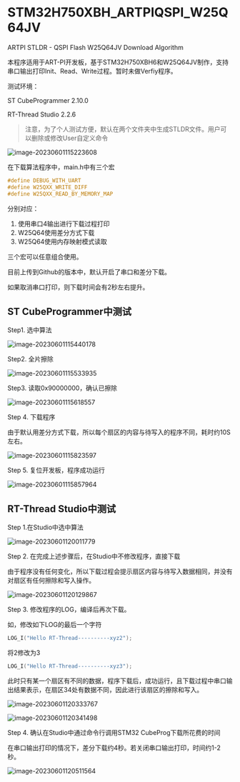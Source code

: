# STM32H750XBH_ARTPIQSPI_W25Q64JV
ARTPI STLDR - QSPI Flash W25Q64JV Download Algorithm

本程序适用于ART-PI开发板，基于STM32H750XBH6和W25Q64JV制作，支持串口输出打印Init、Read、Write过程。暂时未做Verfiy程序。

测试环境：

ST CubeProgrammer 2.10.0

RT-Thread Studio 2.2.6

> 注意，为了个人测试方便，默认在两个文件夹中生成STLDR文件。用户可以删除或修改User自定义命令

![image-20230601115223608](README.assets/image-20230601115223608.png)



在下载算法程序中，main.h中有三个宏

```c
#define DEBUG_WITH_UART
#define W25QXX_WRITE_DIFF
#define W25QXX_READ_BY_MEMORY_MAP
```

分别对应：

1. 使用串口4输出进行下载过程打印
2. W25Q64使用差分方式下载
3. W25Q64使用内存映射模式读取

三个宏可以任意组合使用。

目前上传到Github的版本中，默认开启了串口和差分下载。

如果取消串口打印，则下载时间会有2秒左右提升。

## ST CubeProgrammer中测试

Step1. 选中算法

![image-20230601115440178](README.assets/image-20230601115440178.png)

Step2. 全片擦除

![image-20230601115533935](README.assets/image-20230601115533935.png)

Step3. 读取0x90000000，确认已擦除

![image-20230601115618557](README.assets/image-20230601115618557.png)

Step 4. 下载程序

由于默认用差分方式下载，所以每个扇区的内容与待写入的程序不同，耗时约10S左右。

![image-20230601115823597](README.assets/image-20230601115823597.png)

Step 5. 复位开发板，程序成功运行

![image-20230601115857964](README.assets/image-20230601115857964.png)

## RT-Thread Studio中测试

Step 1.在Studio中选中算法

![image-20230601120011779](README.assets/image-20230601120011779.png)



Step 2. 在完成上述步骤后，在Studio中不修改程序，直接下载

由于程序没有任何变化，所以下载过程会提示扇区内容与待写入数据相同，并没有对扇区有任何擦除和写入操作。

![image-20230601120129867](README.assets/image-20230601120129867.png)

Step 3. 修改程序的LOG，编译后再次下载。

如，修改如下LOG的最后一个字符

```c
LOG_I("Hello RT-Thread----------xyz2");
```

将2修改为3

```c
LOG_I("Hello RT-Thread----------xyz3");
```

此时只有某一个扇区有不同的数据，程序下载后，成功运行，且下载过程中串口输出结果表示，在扇区34处有数据不同，因此进行该扇区的擦除和写入。

![image-20230601120333767](README.assets/image-20230601120333767.png)

![image-20230601120341498](README.assets/image-20230601120341498.png)

Step 4. 确认在Studio中通过命令行调用STM32 CubeProg下载所花费的时间

在串口输出打印的情况下，差分下载约4秒。若关闭串口输出打印，时间约1-2秒。

![image-20230601120511564](README.assets/image-20230601120511564.png)